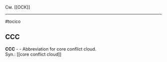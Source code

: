 См. [[ОСК]]

<hr/>

#tocico

## CCC

<b>CCC</b> - - Abbreviation for core conflict cloud.  
Syn.: [[core conflict cloud]]




